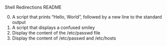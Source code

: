 Shell Redirections README
 
0. A script that prints “Hello, World”, followed by a new line to the standard output
1. A script that displays a confused smiley
2. Display the content of the /etc/passwd file
3. Display the content of /etc/passwd and /etc/hosts
